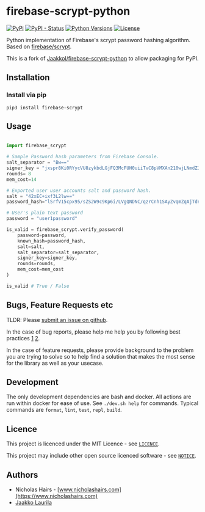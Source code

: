 # firebase-scrypt-python

[![PyPi](https://img.shields.io/pypi/v/firebase-scrypt.svg)](https://pypi.python.org/pypi/firebase-scrypt/)
[![PyPI - Status](https://img.shields.io/pypi/status/firebase-scrypt)](https://pypi.python.org/pypi/firebase-scrypt/)
[![Python Versions](https://img.shields.io/pypi/pyversions/firebase-scrypt.svg)](https://github.com/nhairs/firebase-scrypt-python)
[![License](https://img.shields.io/github/license/nhairs/firebase-scrypt.svg)](https://github.com/nhairs/firebase-scrypt-python)

Python implementation of Firebase's scrypt password hashing algorithm. Based on [firebase/scrypt](https://github.com/firebase/scrypt).

This is a fork of [Jaakkol/firebase-scrypt-python](https://github.com/JaakkoL/firebase-scrypt-python) to allow packaging for PyPI.

## Installation
### Install via pip
```shell
pip3 install firebase-scrypt
```

## Usage

```python

import firebase_scrypt

# Sample Password hash parameters from Firebase Console.
salt_separator = "Bw=="
signer_key = "jxspr8Ki0RYycVU8zykbdLGjFQ3McFUH0uiiTvC8pVMXAn210wjLNmdZJzxUECKbm0QsEmYUSDzZvpjeJ9WmXA=="
rounds= 8
mem_cost=14

# Exported user user accounts salt and password hash.
salt = "42xEC+ixf3L2lw=="
password_hash="lSrfV15cpx95/sZS2W9c9Kp6i/LVgQNDNC/qzrCnh1SAyZvqmZqAjTdn3aoItz+VHjoZilo78198JAdRuid5lQ=="

# User's plain text password
password = "user1password"

is_valid = firebase_scrypt.verify_password(
    password=password,
    known_hash=password_hash,
    salt=salt,
    salt_separator=salt_separator,
    signer_key=signer_key,
    rounds=rounds,
    mem_cost=mem_cost
)

is_valid # True / False

```

## Bugs, Feature Requests etc
TLDR: Please [submit an issue on github](https://github.com/nhairs/firebase-scrypt/issues).

In the case of bug reports, please help me help you by following best practices [1](https://marker.io/blog/write-bug-report/) [2](https://www.chiark.greenend.org.uk/~sgtatham/bugs.html).

In the case of feature requests, please provide background to the problem you are trying to solve so to help find a solution that makes the most sense for the library as well as your usecase.

## Development
The only development dependencies are bash and docker. All actions are run within docker for ease of use. See `./dev.sh help` for commands. Typical commands are `format`, `lint`, `test`, `repl`, `build`.

## Licence
This project is licenced under the MIT Licence - see [`LICENCE`](https://github.com/nahirs/firebase-scrypt-python/blob/master/LICENCE).

This project may include other open source licenced software - see [`NOTICE`](https://github.com/nhairs/firebase-scrypt-python/blob/master/NOTICE).


## Authors
- Nicholas Hairs - [www.nicholashairs.com](https://www.nicholashairs.com)
- [Jaakko Laurila](https://github.com/JaakkoL)
